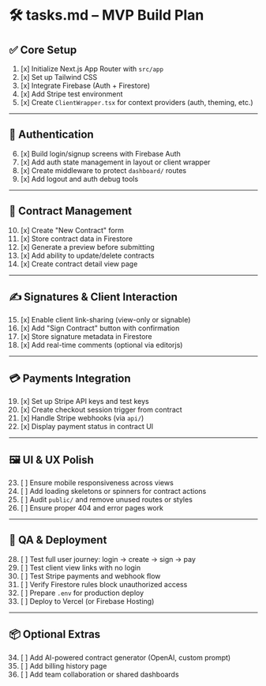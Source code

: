 # 🛠 tasks.md – MVP Build Plan

## ✅ Core Setup

1. [x] Initialize Next.js App Router with `src/app`
2. [x] Set up Tailwind CSS
3. [x] Integrate Firebase (Auth + Firestore)
4. [x] Add Stripe test environment
5. [x] Create `ClientWrapper.tsx` for context providers (auth, theming, etc.)

---

## 🔐 Authentication

6. [x] Build login/signup screens with Firebase Auth
7. [x] Add auth state management in layout or client wrapper
8. [x] Create middleware to protect `dashboard/` routes
9. [x] Add logout and auth debug tools

---

## 📄 Contract Management

10. [x] Create "New Contract" form
11. [x] Store contract data in Firestore
12. [x] Generate a preview before submitting
13. [x] Add ability to update/delete contracts
14. [x] Create contract detail view page

---

## ✍️ Signatures & Client Interaction

15. [x] Enable client link-sharing (view-only or signable)
16. [x] Add "Sign Contract" button with confirmation
17. [x] Store signature metadata in Firestore
18. [x] Add real-time comments (optional via editorjs)

---

## 💳 Payments Integration

19. [x] Set up Stripe API keys and test keys
20. [x] Create checkout session trigger from contract
21. [x] Handle Stripe webhooks (via `api/`)
22. [x] Display payment status in contract UI

---

## 🖼 UI & UX Polish

23. [ ] Ensure mobile responsiveness across views
24. [ ] Add loading skeletons or spinners for contract actions
25. [ ] Audit `public/` and remove unused routes or styles
26. [ ] Ensure proper 404 and error pages work

---

## 🧪 QA & Deployment

28. [ ] Test full user journey: login → create → sign → pay
29. [ ] Test client view links with no login
30. [ ] Test Stripe payments and webhook flow
31. [ ] Verify Firestore rules block unauthorized access
32. [ ] Prepare `.env` for production deploy
33. [ ] Deploy to Vercel (or Firebase Hosting)

---

## 📦 Optional Extras

34. [ ] Add AI-powered contract generator (OpenAI, custom prompt)
35. [ ] Add billing history page
36. [ ] Add team collaboration or shared dashboards
